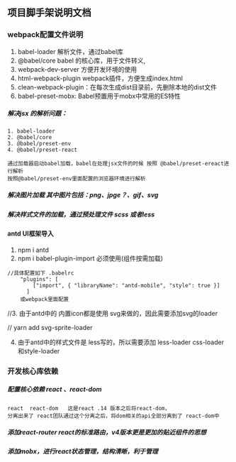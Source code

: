 ## 项目脚手架说明文档

### webpack配置文件说明
1. babel-loader  解析文件，通过babel库
2. @babel/core   babel 的核心库，用于文件转义,
3. webpack-dev-server 方便开发环境的使用
4. html-webpack-plugin webpack插件，方便生成index.html
5. clean-webpack-plugin：在每次生成dist目录前，先删除本地的dist文件
6. babel-preset-mobx: Babel预置用于mobx中常用的ES特性

##### 解决jsx 的解析问题：
	1. babel-loader
	2. @babel/core
	3. @babel/preset-env
	4. @babel/preset-react

	通过加载器启动babel加载，babel在处理jsx文件的时候 按照 @babel/preset-ereact进行解析
	按照@babel/preset-env里面配置的浏览器环境进行解析

##### 解决图片加载  其中图片包括：png、jpge？、gif、svg

##### 解决样式文件的加载，通过预处理文件 scss  或者less


#### antd UI框架导入
1. npm i antd
2. npm i babel-plugin-import  必须使用(组件按需加载)

```
//具体配置如下 .babelrc
	"plugins": [
	    ["import", { "libraryName": "antd-mobile", "style": true }]
	  ]
	或webpack里面配置
```
//3. 由于antd中的 内置icon都是使用 svg来做的，因此需要添加svg的loader

// yarn add svg-sprite-loader


4. 由于antd中的样式文件是 less写的，所以需要添加  less-loader css-loader  和style-loader



### 开发核心库依赖
##### 配置核心依赖 react 、react-dom

	react  react-dom   这是react .14 版本之后将react-dom，
	分离出来了 react团队通过这个分离之后，将dom相关的api全部分离到了 react-dom中

#####  添加react-router  react的标准路由，v4版本更是更加的贴近组件的思想

##### 添加mobx，进行react状态管理，结构清晰，利于管理

